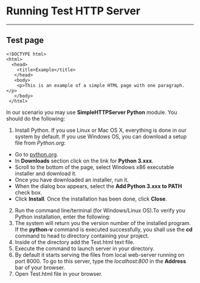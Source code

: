 # Running Test HTTP Server
---------------------------
## Test page
```
<!DOCTYPE html>
<html>
  <head>
    <title>Example</title>
   </head>
   <body>
    <p>This is an example of a simple HTML page with one paragraph.</p>
   </body>
 </html>
 ```
 In our scenario you may use **SimpleHTTPServer Python** module.
 You should do the following:
 1. Install Python. If you use Linux or Mac OS X, everything is done in our system by default. If you use Windows OS, you can download  a setup file from _Python.org_:
 * Go to [python.org](https://www.python.org/).
 * In **Downloads** section click on the link for **Python 3.xxx**. 
 * Scroll to the bottom of the page, select Windows x86 executable installer and download it.
 * Once you have downloaded an installer, run it.
 * When the dialog box appears, select the **Add Python 3.xxx to PATH** check box.
 * Click **Install**. Once the installation has been done, click **Close**.
 2. Run the command line/terminal (for Windows/Linux OS).To verify you Python installation, enter the following:
 3. The system will return you the version number of the installed program. If the **python-v** command is executed successfully, you shall use the **cd** command to head to directory containing your project.
 4. Inside of the directory add the Test.html text file.
 5. Execute the command to launch server in your directory.
 6. By default it starts serving the files from local web-server running on port 8000. To go to this server, type the _localhost:800_ in the **Address** bar of your browser.
 7. Open Test.html file in your browser.
